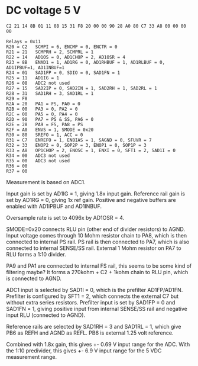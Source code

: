 DC voltage 5 V
==============

    C2 21 14 8B 01 11 08 15 31 F8 20 00 00 90 28 A0 80 C7 33 A8 00 00 00 00

    Relays = 0x11
    R20 = C2   SCMPI = 6, ENCMP = 0, ENCTR = 0
    R21 = 21   SCMPRH = 2, SCMPRL = 1
    R22 = 14   AD1OS = 0, AD1CHOP = 2, AD1OSR = 4
    R23 = 8B   ENAD1 = 1, AD1RG = 0, AD1RHBUF = 1, AD1RLBUF = 0, AD1IPBUF=1, AD1INBUF=1
    R24 = 01   SAD1FP = 0, SDIO = 0, SAD1FN = 1
    R25 = 11   AD1IG = 1
    R26 = 08   ADC2 not used
    R27 = 15   SAD2IP = 0, SAD2IN = 1, SAD2RH = 1, SAD2RL = 1
    R28 = 31   SAD1RH = 3, SAD1RL = 1
    R29 = F8
    R2A = 20   PA1 = FS, PA0 = 0
    R2B = 00   PA3 = 0, PA2 = 0
    R2C = 00   PA5 = 0, PA4 = 0
    R2D = 90   PA7 = PS & SS, PA6 = 0
    R2E = 28   PA9 = FS, PA8 = PS
    R2F = A0   ENVS = 1, SMODE = 0x20
    R30 = 80   SREFO = 1, ACC = 0
    R31 = C7   ENREFO = 1, ENBIAS = 1, SAGND = 0, SFUVR = 7
    R32 = 33   ENOP2 = 0, SOP2P = 3, ENOP1 = 0, SOP1P = 3
    R33 = A8   OP1CHOP = 2, ENOSC = 1, ENXI = 0, SFT1 = 2, SAD1I = 0
    R34 = 00   ADC3 not used
    R35 = 00   ADC3 not used
    R36 = 00
    R37 = 00

Measurement is based on ADC1.

Input gain is set by AD1IG = 1, giving 1.8x input gain.
Reference rail gain is set by AD1RG = 0, giving 1x ref gain.
Positive and negative buffers are enabled with AD1IPBUF and AD1INBUF.

Oversample rate is set to 4096x by AD1OSR = 4.

SMODE=0x20 connects RLU pin (other end of divider resistors) to AGND.
Input voltage comes through 10 Mohm resistor chain to PA8, which is then connected to internal PS rail.
PS rail is then connected to PA7, which is also connected to internal SENSE/SS rail.
External 1 Mohm resistor on PA7 to RLU forms a 1:10 divider.

PA9 and PA1 are connected to internal FS rail, this seems to be some kind of filtering maybe?
It forms a 270kohm + C2 + 1kohm chain to RLU pin, which is connected to AGND.

ADC1 input is selected by SAD1I = 0, which is the prefilter AD1FP/AD1FN.
Prefilter is configured by SFT1 = 2, which connects the external C7 but without extra series resistors.
Prefilter input is set by SAD1FP = 0 and SAD1FN = 1, giving positive input from internal SENSE/SS rail and negative input RLU (connected to AGND).

Reference rails are selected by SAD1RH = 3 and SAD1RL = 1, which give PB6 as REFH and AGND as REFL.
PB6 is external 1.25 volt reference.

Combined with 1.8x gain, this gives +- 0.69 V input range for the ADC.
With the 1:10 predivider, this gives +- 6.9 V input range for the 5 VDC measurement range.



